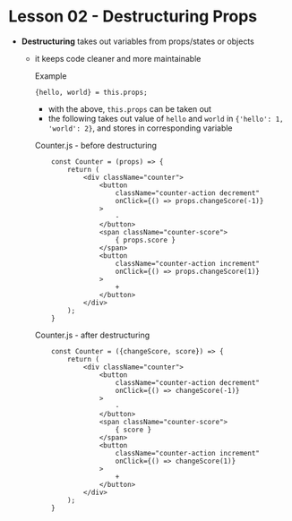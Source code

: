 # Lesson 02 - Destructuring Props

- **Destructuring** takes out variables from props/states or objects
    - it keeps code cleaner and more maintainable

        Example
        ```
        {hello, world} = this.props;

        ```
        - with the above, `this.props` can be taken out
        - the following takes out value of `hello` and `world` in `{'hello': 1, 'world': 2}`, and stores in corresponding variable


        Counter.js - before destructuring
        ```
            const Counter = (props) => {
                return (
                    <div className="counter">
                        <button
                            className="counter-action decrement"
                            onClick={() => props.changeScore(-1)}
                        >
                            -
                        </button>
                        <span className="counter-score">
                            { props.score }
                        </span>
                        <button
                            className="counter-action increment"
                            onClick={() => props.changeScore(1)}
                        >
                            +
                        </button>
                    </div>
                );
            }
        ```

        Counter.js - after destructuring
        ```
            const Counter = ({changeScore, score}) => {
                return (
                    <div className="counter">
                        <button
                            className="counter-action decrement"
                            onClick={() => changeScore(-1)}
                        >
                            -
                        </button>
                        <span className="counter-score">
                            { score }
                        </span>
                        <button
                            className="counter-action increment"
                            onClick={() => changeScore(1)}
                        >
                            +
                        </button>
                    </div>
                );
            }
        ```
